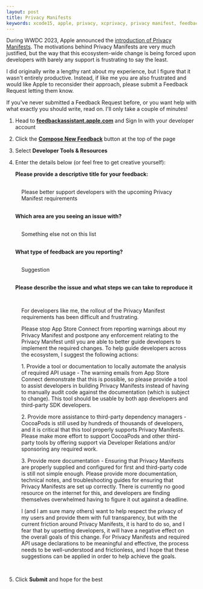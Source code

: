 ```yaml
---
layout: post
title: Privacy Manifests
keywords: xcode15, apple, privacy, xcprivacy, privacy manifest, feedback
---
```


During WWDC 2023, Apple announced the [introduction of Privacy Manifests](https://developer.apple.com/videos/play/wwdc2023/10060). The motivations behind Privacy Manifests are very much justified, but the way that this ecosystem-wide change is being forced upon developers with barely any support is frustrating to say the least.

I did originally write a lengthy rant about my experience, but I figure that it wasn't entirely productive. Instead, if like me you are also frustrated and would like Apple to reconsider their approach, please submit a Feedback Request letting them know.

If you've never submitted a Feedback Request before, or you want help with what exactly you should write, read on. I'll only take a couple of minutes!

1. Head to [**feedbackassistant.apple.com**](https://feedbackassistant.apple.com/) and Sign In with your developer account
2. Click the [**Compose New Feedback**](https://feedbackassistant.apple.com/new-form-response) button at the top of the page
3. Select **Developer Tools & Resources**
4. Enter the details below (or feel free to get creative yourself):

    **Please provide a descriptive title for your feedback:**

    <p class="highlight" style="padding: 16px">
      Please better support developers with the upcoming Privacy Manifest requirements
    </p>

    **Which area are you seeing an issue with?**

    <p class="highlight" style="padding: 16px">
      Something else not on this list
    </p>

    **What type of feedback are you reporting?**

    <p class="highlight" style="padding: 16px">
      Suggestion
    </p>

    **Please describe the issue and what steps we can take to reproduce it**

    <div class="highlight" style="padding: 16px">
      <p>
        For developers like me, the rollout of the Privacy Manifest requirements has been difficult and frustrating.
      </p>

      <p>
        Please stop App Store Connect from reporting warnings about my Privacy Manifest and postpone any enforcement relating to the Privacy Manifest until you are able to better guide developers to implement the required changes. To help guide developers across the ecosystem, I suggest the following actions:
      </p>

      <p>
        1. Provide a tool or documentation to locally automate the analysis of required API usage - The warning emails from App Store Connect demonstrate that this is possible, so please provide a tool to assist developers in building Privacy Manifests instead of having to manually audit code against the documentation (which is subject to change). This tool should be usable by both app developers and third-party SDK developers.
      </p>

      <p>
        2. Provide more assistance to third-party dependency managers - CocoaPods is still used by hundreds of thousands of developers, and it is critical that this tool properly supports Privacy Manifests. Please make more effort to support CocoaPods and other third-party tools by offering support via Developer Relations and/or sponsoring any required work.
      </p>

      <p>
        3. Provide more documentation - Ensuring that Privacy Manifests are properly supplied and configured for first and third-party code is still not simple enough. Please provide more documentation, technical notes, and troubleshooting guides for ensuring that Privacy Manifests are set up correctly. There is currently no good resource on the internet for this, and developers are finding themselves overwhelmed having to figure it out against a deadline.
      </p>

      <p>
        I (and I am sure many others) want to help respect the privacy of my users and provide them with full transparency, but with the current friction around Privacy Manifests, it is hard to do so, and I fear that by upsetting developers, it will have a negative effect on the overall goals of this change. For Privacy Manifests and required API usage declarations to be meaningful and effective, the process needs to be well-understood and frictionless, and I hope that these suggestions can be applied in order to help achieve the goals.
      </p>
    </div>

5. Click **Submit** and hope for the best
